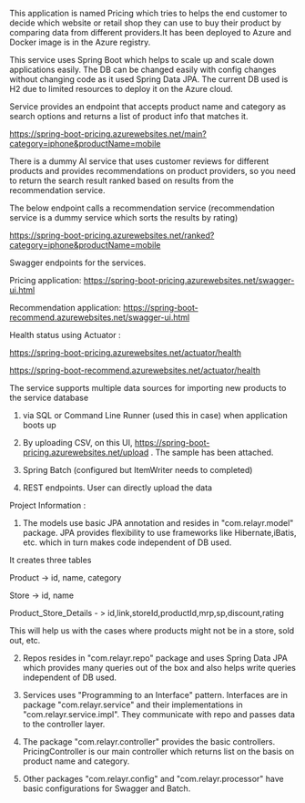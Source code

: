 This application is named Pricing which tries to helps the end customer to decide which website or retail shop they can use to buy their product by comparing data from different providers.It has been deployed to Azure and Docker image is in the Azure registry.

This service uses Spring Boot which helps to scale up and scale down applications easily. The DB can be changed easily with config changes without changing code as it used Spring Data JPA. The current DB used is H2 due to limited resources to deploy it on the Azure cloud.

Service provides an endpoint that accepts product name and category as search options and returns a list of product info that matches it.

https://spring-boot-pricing.azurewebsites.net/main?category=iphone&productName=mobile

There is a dummy AI service that uses customer reviews for different products and provides recommendations on product providers, so you need to return the search result ranked based on results from the recommendation service.

The below endpoint calls a recommendation service (recommendation service is a dummy service which sorts the results by rating)

https://spring-boot-pricing.azurewebsites.net/ranked?category=iphone&productName=mobile


Swagger endpoints for the services.

Pricing application: https://spring-boot-pricing.azurewebsites.net/swagger-ui.html

Recommendation application: https://spring-boot-recommend.azurewebsites.net/swagger-ui.html

Health status using Actuator :

https://spring-boot-pricing.azurewebsites.net/actuator/health

https://spring-boot-recommend.azurewebsites.net/actuator/health

The service supports multiple data sources for importing new products to the service database

1. via SQL or Command Line Runner (used this in case) when application boots up

2. By uploading CSV, on this UI, https://spring-boot-pricing.azurewebsites.net/upload . The sample has been attached.

3. Spring Batch (configured but ItemWriter needs to completed)

4. REST endpoints. User can directly upload the data

Project Information :

1. The models use basic JPA annotation and resides in "com.relayr.model" package. JPA provides flexibility to use frameworks like Hibernate,iBatis, etc. which in turn makes code independent of DB used.

It creates three tables

Product -> id, name, category

Store -> id, name

Product_Store_Details - > id,link,storeId,productId,mrp,sp,discount,rating

This will help us with the cases where products might not be in a store, sold out, etc.

2. Repos resides in "com.relayr.repo" package and uses Spring Data JPA which provides many queries out of the box and also helps write queries independent of DB used.

3. Services uses "Programming to an Interface" pattern. Interfaces are in package "com.relayr.service" and their implementations in "com.relayr.service.impl". They communicate with repo and passes data to the controller layer.

4. The package "com.relayr.controller" provides the basic controllers. PricingController is our main controller which returns list on the basis on product name and category.

5. Other packages "com.relayr.config" and "com.relayr.processor" have basic configurations for Swagger and Batch.

